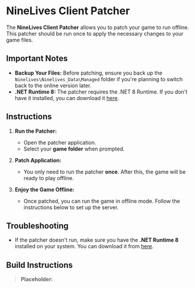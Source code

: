 # NineLives Client Patcher

The **NineLives Client Patcher** allows you to patch your game to run offline. This patcher should be run once to apply the necessary changes to your game files.

## Important Notes

- **Backup Your Files:** Before patching, ensure you back up the `Ninelives\Ninelives_Data\Managed` folder if you're planning to switch back to the online version later. 
- **.NET Runtime 8:** The patcher requires the .NET 8 Runtime. If you don't have it installed, you can download it [here](https://dotnet.microsoft.com/en-us/download/dotnet/8.0).

## Instructions

1. **Run the Patcher:**
    - Open the patcher application.
    - Select your **game folder** when prompted.

2. **Patch Application:**
    - You only need to run the patcher **once**. After this, the game will be ready to play offline.

3. **Enjoy the Game Offline:**
    - Once patched, you can run the game in offline mode. Follow the instructions below to set up the server.

## Troubleshooting
- If the patcher doesn't run, make sure you have the **.NET Runtime 8** installed on your system. You can download it from [here](https://dotnet.microsoft.com/en-us/download/dotnet/8.0).

## Build Instructions

> **Placeholder:**

